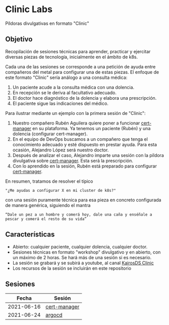 # Clinic Labs

Píldoras divulgativas en formato "Clinic"

## Objetivo

Recopilación de sesiones técnicas para aprender, practicar y ejercitar diversas piezas de tecnología, inicialmente en el ámbito de k8s.

Cada una de las sesiones se corresponde a una petición de ayuda entre compañeros del metal para configurar una de estas piezas. El enfoque de este formato "Clinic" sería análogo a una consulta médica:

1. Un paciente acude a la consulta médica con una dolencia.
2. En recepción se le deriva al facultativo adecuado.
3. El doctor hace diagnóstico de la dolencia y elabora una prescripción.
4. El paciente sigue las indicaciones del médico.

Para ilustrar mediante un ejemplo con la primera sesión de "Clinic":

1. Nuestro compañero Rubén Aguilera quiere poner a funcionar [cert-manager](https://cert-manager.io/docs/) en su plataforma. Ya tenemos un paciente (Rubén) y una dolencia (configurar cert-manager).
2. En el equipo de DevOps buscamos a un compañero que tenga el conocimiento adecuado y esté dispuesto en prestar ayuda. Para esta ocasión, Alejandro López será nuestro doctor.
3. Después de analizar el caso, Alejandro imparte una sesión con la píldora divulgativa sobre [cert-manager](https://cert-manager.io/docs/). Esta será la prescripción.
4. Con lo aprendido en la sesión, Rubén está preparado para configurar [cert-manager](https://cert-manager.io/docs/).

En resumen, tratamos de resolver el típico

    "¿Me ayudas a configurar X en mi cluster de k8s?"

con una sesión puramente técnica para esa pieza en concreto configurada de manera genérica, siguiendo el mantra

    “Dale un pez a un hombre y comerá hoy, dale una caña y enséñale a pescar y comerá el resto de su vida”

## Características

- Abierto: cualquier paciente, cualquier dolencia, cualquier doctor.
- Sesiones técnicas en formato "workshop" divulgativo y en abierto, con un máximo de 2 horas. Se hará más de una sesión si es necesario.
- La sesión se grabará y se subirá a youtube, al canal [KairosDS Clinic](https://www.youtube.com/channel/UCFV3lVhXSRSBsSMkCdm0Aew)
- Los recursos de la sesión se incluirán en este repositorio

## Sesiones

|Fecha     |Sesión                                  |
|----------|----------------------------------------|
|2021-06-16|[cert-manager](1-cert-manager/README.md)|
|2021-06-24|[argocd](2-argocd/README.md)            |

